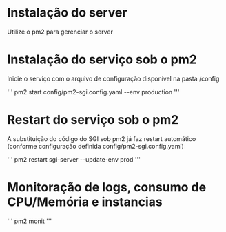 # Instalação do server

Utilize o pm2 para gerenciar o server

# Instalação do serviço sob o pm2

Inicie o serviço com o arquivo de configuração disponível na pasta /config

'''
pm2 start config/pm2-sgi.config.yaml --env production
'''

# Restart do serviço sob o pm2

A substituição do código do SGI sob pm2 já faz restart automático (conforme configuração definida config/pm2-sgi.config.yaml)

'''
pm2 restart sgi-server --update-env prod
'''

# Monitoração de logs, consumo de CPU/Memória e instancias

'''
pm2 monit
'''
